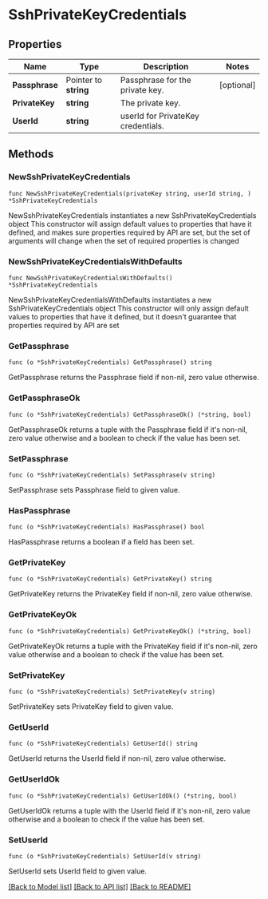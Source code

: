 # SshPrivateKeyCredentials

## Properties

Name | Type | Description | Notes
------------ | ------------- | ------------- | -------------
**Passphrase** | Pointer to **string** | Passphrase for the private key. | [optional] 
**PrivateKey** | **string** | The private key. | 
**UserId** | **string** | userId for PrivateKey credentials. | 

## Methods

### NewSshPrivateKeyCredentials

`func NewSshPrivateKeyCredentials(privateKey string, userId string, ) *SshPrivateKeyCredentials`

NewSshPrivateKeyCredentials instantiates a new SshPrivateKeyCredentials object
This constructor will assign default values to properties that have it defined,
and makes sure properties required by API are set, but the set of arguments
will change when the set of required properties is changed

### NewSshPrivateKeyCredentialsWithDefaults

`func NewSshPrivateKeyCredentialsWithDefaults() *SshPrivateKeyCredentials`

NewSshPrivateKeyCredentialsWithDefaults instantiates a new SshPrivateKeyCredentials object
This constructor will only assign default values to properties that have it defined,
but it doesn't guarantee that properties required by API are set

### GetPassphrase

`func (o *SshPrivateKeyCredentials) GetPassphrase() string`

GetPassphrase returns the Passphrase field if non-nil, zero value otherwise.

### GetPassphraseOk

`func (o *SshPrivateKeyCredentials) GetPassphraseOk() (*string, bool)`

GetPassphraseOk returns a tuple with the Passphrase field if it's non-nil, zero value otherwise
and a boolean to check if the value has been set.

### SetPassphrase

`func (o *SshPrivateKeyCredentials) SetPassphrase(v string)`

SetPassphrase sets Passphrase field to given value.

### HasPassphrase

`func (o *SshPrivateKeyCredentials) HasPassphrase() bool`

HasPassphrase returns a boolean if a field has been set.

### GetPrivateKey

`func (o *SshPrivateKeyCredentials) GetPrivateKey() string`

GetPrivateKey returns the PrivateKey field if non-nil, zero value otherwise.

### GetPrivateKeyOk

`func (o *SshPrivateKeyCredentials) GetPrivateKeyOk() (*string, bool)`

GetPrivateKeyOk returns a tuple with the PrivateKey field if it's non-nil, zero value otherwise
and a boolean to check if the value has been set.

### SetPrivateKey

`func (o *SshPrivateKeyCredentials) SetPrivateKey(v string)`

SetPrivateKey sets PrivateKey field to given value.


### GetUserId

`func (o *SshPrivateKeyCredentials) GetUserId() string`

GetUserId returns the UserId field if non-nil, zero value otherwise.

### GetUserIdOk

`func (o *SshPrivateKeyCredentials) GetUserIdOk() (*string, bool)`

GetUserIdOk returns a tuple with the UserId field if it's non-nil, zero value otherwise
and a boolean to check if the value has been set.

### SetUserId

`func (o *SshPrivateKeyCredentials) SetUserId(v string)`

SetUserId sets UserId field to given value.



[[Back to Model list]](../README.md#documentation-for-models) [[Back to API list]](../README.md#documentation-for-api-endpoints) [[Back to README]](../README.md)


